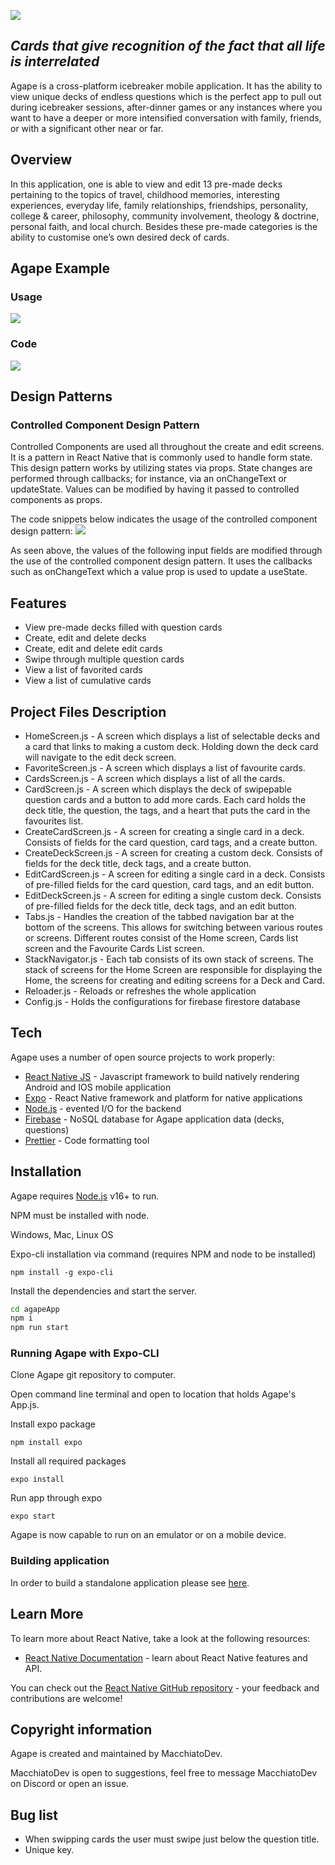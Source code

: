 ![](https://i.imgur.com/yF7crw6.jpg)

## _Cards that give recognition of the fact that all life is interrelated_

Agape is a cross-platform icebreaker mobile application. It has the ability to view unique decks of endless questions which is the perfect app to pull out during icebreaker sessions, after-dinner games or any instances where you want to have a deeper or more intensified conversation with family, friends, or with a significant other near or far.

## Overview

In this application, one is able to view and edit 13 pre-made decks pertaining to the topics of travel, childhood memories, interesting experiences, everyday life, family relationships, friendships, personality, college & career, philosophy, community involvement, theology & doctrine, personal faith, and local church. Besides these pre-made categories is the ability to customise one’s own desired deck of cards.

## Agape Example

### Usage

![](https://i.imgur.com/ryrkGvU.gif)

### Code

![](https://i.imgur.com/bBXiIKJ.jpg)

## Design Patterns
### Controlled Component Design Pattern
Controlled Components are used all throughout the create and edit screens. It is a pattern in React Native that is commonly used to handle form state. This design pattern works by utilizing states via props. State changes are performed through callbacks; for instance, via an onChangeText or updateState. Values can be modified by having it passed to controlled components as props. 

The code snippets below indicates the usage of the controlled component design pattern:
![](https://i.imgur.com/coPSNU6.jpg)

As seen above, the values of the following input fields are modified through the use of the controlled component design pattern. It uses the callbacks such as onChangeText which a value prop is used to update a useState.

## Features

-   View pre-made decks filled with question cards
-   Create, edit and delete decks
-   Create, edit and delete edit cards
-   Swipe through multiple question cards
-   View a list of favorited cards
-   View a list of cumulative cards

## Project Files Description

-   HomeScreen.js - A screen which displays a list of selectable decks and a card that links to making a custom deck. Holding down the deck card will navigate to the edit deck screen.
-   FavoriteScreen.js - A screen which displays a list of favourite cards.
-   CardsScreen.js - A screen which displays a list of all the cards.
-   CardScreen.js - A screen which displays the deck of swipepable question cards and a button to add more cards. Each card holds the deck title, the question, the tags, and a heart that puts the card in the favourites list.
-   CreateCardScreen.js - A screen for creating a single card in a deck. Consists of fields for the card question, card tags, and a create button.
-   CreateDeckScreen.js - A screen for creating a custom deck. Consists of fields for the deck title, deck tags, and a create button.
-   EditCardScreen.js - A screen for editing a single card in a deck. Consists of pre-filled fields for the card question, card tags, and an edit button.
-   EditDeckScreen.js - A screen for editing a single custom deck. Consists of pre-filled fields for the deck title, deck tags, and an edit button.
-   Tabs.js - Handles the creation of the tabbed navigation bar at the bottom of the screens. This allows for switching between various routes or screens. Different routes consist of the Home screen, Cards list screen and the Favourite Cards List screen.
-   StackNavigator.js - Each tab consists of its own stack of screens. The stack of screens for the Home Screen are responsible for displaying the Home, the screens for creating and editing screens for a Deck and Card.
-   Reloader.js - Reloads or refreshes the whole application
-   Config.js - Holds the configurations for firebase firestore database

## Tech

Agape uses a number of open source projects to work properly:

-   [React Native JS](https://reactnative.dev/) - Javascript framework to build natively rendering Android and IOS mobile application
-   [Expo](https://docs.expo.dev/) - React Native framework and platform for native applications
-   [Node.js](https://nodejs.org/en/) - evented I/O for the backend
-   [Firebase](https://firebase.google.com/) - NoSQL database for Agape application data (decks, questions)
-   [Prettier](https://prettier.io/) - Code formatting tool

## Installation

Agape requires [Node.js](https://nodejs.org/) v16+ to run.

NPM must be installed with node.

Windows, Mac, Linux OS

Expo-cli installation via command (requires NPM and node to be installed)

```
npm install -g expo-cli
```

Install the dependencies and start the server.

```sh
cd agapeApp
npm i
npm run start
```

### Running Agape with Expo-CLI

Clone Agape git repository to computer.

Open command line terminal and open to location that holds Agape's App.js.

Install expo package

```
npm install expo
```

Install all required packages

```
expo install
```

Run app through expo

```
expo start
```

Agape is now capable to run on an emulator or on a mobile device.

### Building application

In order to build a standalone application please see [here](https://docs.expo.dev/classic/building-standalone-apps/).

## Learn More

To learn more about React Native, take a look at the following resources:

-   [React Native Documentation](https://reactnative.dev/) - learn about React Native features and API.

You can check out the [React Native GitHub repository](https://github.com/facebook/react-native) - your feedback and contributions are welcome!

## Copyright information
Agape is created and maintained by MacchiatoDev.

MacchiatoDev is open to suggestions, feel free to message MacchiatoDev on Discord or open an issue.


## Bug list
- When swipping cards the user must swipe just below the question title.
- Unique key. 

